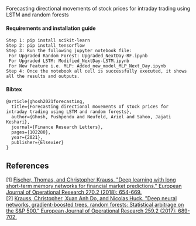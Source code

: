 Forecasting directional movements of stock prices for intraday trading using LSTM and random forests


#### Requirements and installation guide
```
Step 1: pip install scikit-learn
Step 2: pip install tensorflow
Step 3: Run the following jupyter notebook file:
 For Upgraded Random Forest: Upgraded_NextDay-RF.ipynb
 For Upgraded LSTM: Modified_NextDay-LSTM.ipynb
 For New Feature i.e. MLP: Added_new_model_MLP_Next_Day.ipynb
Step 4: Once the notebook all cell is successfully executed, it shows all the results and outputs.
```

#### Bibtex
```
@article{ghosh2021forecasting,
  title={Forecasting directional movements of stock prices for intraday trading using LSTM and random forests},
  author={Ghosh, Pushpendu and Neufeld, Ariel and Sahoo, Jajati Keshari},
  journal={Finance Research Letters},
  pages={102280},
  year={2021},
  publisher={Elsevier}
}
```
## References
[1] [Fischer, Thomas, and Christopher Krauss. "Deep learning with long short-term memory networks for financial market predictions." European Journal of Operational Research 270.2 (2018): 654-669.](https://www.econstor.eu/bitstream/10419/157808/1/886576210.pdf) <br>
[2] [Krauss, Christopher, Xuan Anh Do, and Nicolas Huck. "Deep neural networks, gradient-boosted trees, random forests: Statistical arbitrage on the S&P 500." European Journal of Operational Research 259.2 (2017): 689-702.](https://www.econstor.eu/bitstream/10419/130166/1/856307327.pdf)


